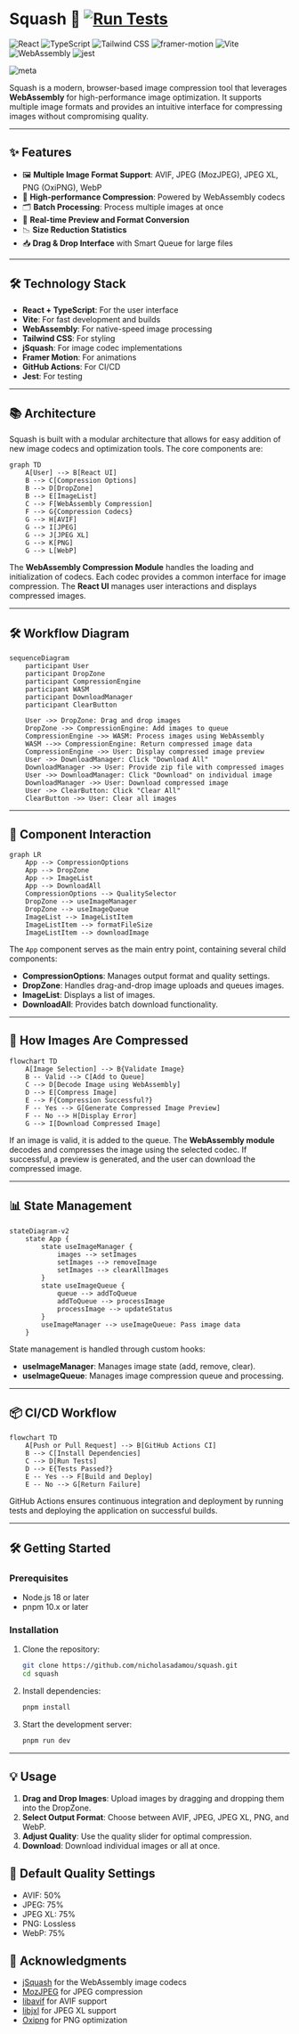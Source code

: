 # Squash 🎨 [![Run Tests](https://github.com/nicholasadamou/squash/actions/workflows/tests.yml/badge.svg)](https://github.com/nicholasadamou/squash/actions/workflows/tests.yml)

![React](https://img.shields.io/badge/React-%2320232a.svg?style=flat-square&logo=react&logoColor=%2361DAFB)
![TypeScript](https://img.shields.io/badge/-TypeScript-007ACC?style=flat-square&logo=typescript&logoColor=white)
![Tailwind CSS](https://img.shields.io/badge/-Tailwind%20CSS-06B6D4?style=flat-square&logo=tailwindcss&logoColor=white)
![framer-motion](https://img.shields.io/badge/-Framer%20Motion-0055FF?style=flat-square&logo=framer&logoColor=white)
![Vite](https://img.shields.io/badge/-Vite-646CFF?style=flat-square&logo=vite&logoColor=white)
![WebAssembly](https://img.shields.io/badge/-WebAssembly-654FF0?style=flat-square&logo=webassembly&logoColor=white)
![jest](https://img.shields.io/badge/-Jest-C21325?style=flat-square&logo=jest&logoColor=white)

![meta](public/meta.png)

Squash is a modern, browser-based image compression tool that leverages **WebAssembly** for high-performance image optimization. It supports multiple image formats and provides an intuitive interface for compressing images without compromising quality.

---

## ✨ Features

- 🖼️ **Multiple Image Format Support**: AVIF, JPEG (MozJPEG), JPEG XL, PNG (OxiPNG), WebP
- 🚀 **High-performance Compression**: Powered by WebAssembly codecs
- 🗂️ **Batch Processing**: Process multiple images at once
- 🔄 **Real-time Preview and Format Conversion**
- 📉 **Size Reduction Statistics**
- 📥 **Drag & Drop Interface** with Smart Queue for large files

---

## 🛠️ Technology Stack

- **React + TypeScript**: For the user interface
- **Vite**: For fast development and builds
- **WebAssembly**: For native-speed image processing
- **Tailwind CSS**: For styling
- **jSquash**: For image codec implementations
- **Framer Motion**: For animations
- **GitHub Actions**: For CI/CD
- **Jest**: For testing

---

## 📚 Architecture

Squash is built with a modular architecture that allows for easy addition of new image codecs and optimization tools. The core components are:

```mermaid
graph TD
    A[User] --> B[React UI]
    B --> C[Compression Options]
    B --> D[DropZone]
    B --> E[ImageList]
    C --> F[WebAssembly Compression]
    F --> G{Compression Codecs}
    G --> H[AVIF]
    G --> I[JPEG]
    G --> J[JPEG XL]
    G --> K[PNG]
    G --> L[WebP]
```

The **WebAssembly Compression Module** handles the loading and initialization of codecs. Each codec provides a common interface for image compression. The **React UI** manages user interactions and displays compressed images.

---

## 🛠️ Workflow Diagram

```mermaid
sequenceDiagram
    participant User
    participant DropZone
    participant CompressionEngine
    participant WASM
    participant DownloadManager
    participant ClearButton

    User ->> DropZone: Drag and drop images
    DropZone ->> CompressionEngine: Add images to queue
    CompressionEngine ->> WASM: Process images using WebAssembly
    WASM -->> CompressionEngine: Return compressed image data
    CompressionEngine ->> User: Display compressed image preview
    User ->> DownloadManager: Click "Download All"
    DownloadManager ->> User: Provide zip file with compressed images
    User ->> DownloadManager: Click "Download" on individual image
    DownloadManager ->> User: Download compressed image
    User ->> ClearButton: Click "Clear All"
    ClearButton ->> User: Clear all images
```

---

## 🔧 Component Interaction

```mermaid
graph LR
    App --> CompressionOptions
    App --> DropZone
    App --> ImageList
    App --> DownloadAll
    CompressionOptions --> QualitySelector
    DropZone --> useImageManager
    DropZone --> useImageQueue
    ImageList --> ImageListItem
    ImageListItem --> formatFileSize
    ImageListItem --> downloadImage
```

The `App` component serves as the main entry point, containing several child components:

- **CompressionOptions**: Manages output format and quality settings.
- **DropZone**: Handles drag-and-drop image uploads and queues images.
- **ImageList**: Displays a list of images.
- **DownloadAll**: Provides batch download functionality.

---

## 🔄 How Images Are Compressed

```mermaid
flowchart TD
    A[Image Selection] --> B{Validate Image}
    B -- Valid --> C[Add to Queue]
    C --> D[Decode Image using WebAssembly]
    D --> E[Compress Image]
    E --> F{Compression Successful?}
    F -- Yes --> G[Generate Compressed Image Preview]
    F -- No --> H[Display Error]
    G --> I[Download Compressed Image]
```

If an image is valid, it is added to the queue. The **WebAssembly module** decodes and compresses the image using the selected codec. If successful, a preview is generated, and the user can download the compressed image.

---

## 📊 State Management

```mermaid
stateDiagram-v2
    state App {
        state useImageManager {
            images --> setImages
            setImages --> removeImage
            setImages --> clearAllImages
        }
        state useImageQueue {
            queue --> addToQueue
            addToQueue --> processImage
            processImage --> updateStatus
        }
        useImageManager --> useImageQueue: Pass image data
    }
```

State management is handled through custom hooks:

- **useImageManager**: Manages image state (add, remove, clear).
- **useImageQueue**: Manages image compression queue and processing.

---

## 📦 CI/CD Workflow

```mermaid
flowchart TD
    A[Push or Pull Request] --> B[GitHub Actions CI]
    B --> C[Install Dependencies]
    C --> D[Run Tests]
    D --> E{Tests Passed?}
    E -- Yes --> F[Build and Deploy]
    E -- No --> G[Return Failure]
```

GitHub Actions ensures continuous integration and deployment by running tests and deploying the application on successful builds.

---

## 🛠️ Getting Started

### Prerequisites
- Node.js 18 or later
- pnpm 10.x or later

### Installation

1. Clone the repository:
   ```bash
   git clone https://github.com/nicholasadamou/squash.git
   cd squash
   ```

2. Install dependencies:
   ```bash
   pnpm install
   ```

3. Start the development server:
   ```bash
   pnpm run dev
   ```

---

## 💡 Usage

1. **Drag and Drop Images**: Upload images by dragging and dropping them into the DropZone.
2. **Select Output Format**: Choose between AVIF, JPEG, JPEG XL, PNG, and WebP.
3. **Adjust Quality**: Use the quality slider for optimal compression.
4. **Download**: Download individual images or all at once.

## 🔧 Default Quality Settings

- AVIF: 50%
- JPEG: 75%
- JPEG XL: 75%
- PNG: Lossless
- WebP: 75%

## 🙏 Acknowledgments

- [jSquash](https://github.com/jamsinclair/jSquash) for the WebAssembly image codecs
- [MozJPEG](https://github.com/mozilla/mozjpeg) for JPEG compression
- [libavif](https://github.com/AOMediaCodec/libavif) for AVIF support
- [libjxl](https://github.com/libjxl/libjxl) for JPEG XL support
- [Oxipng](https://github.com/shssoichiro/oxipng) for PNG optimization

